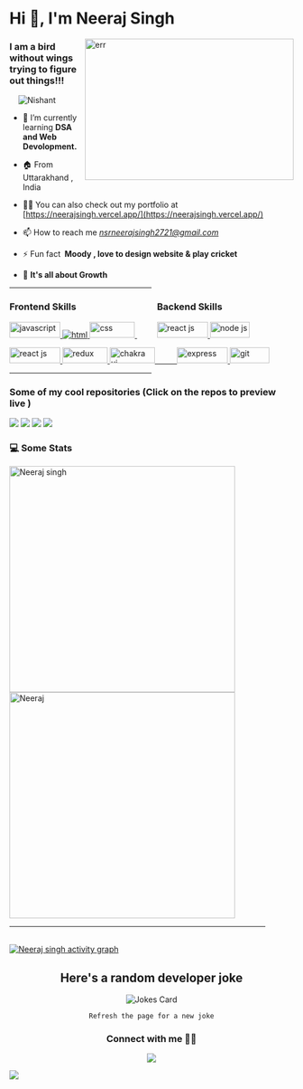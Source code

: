 <h1 align="left">Hi 👋, I'm Neeraj Singh</h1>
<img align="right" width="370px" src="https://www.aalpha.net/wp-content/uploads/2020/12/full-stack-development.gif" 
alt="err" height="250px" />

<h3 align="left">I am a bird without wings trying to figure out things!!!</h3>

<p align="left"> &nbsp;&nbsp;&nbsp; <img src="https://komarev.com/ghpvc/?username=neerajsinghraikwal&label=Profile%20views&color=0e75b6&style=flat" alt="Nishant" /> 
&nbsp;</p>

- 🌱 I’m currently learning **DSA and Web Devolopment.**

- 🏠 From Uttarakhand , India

- 👨‍💻 You can also check out my portfolio at [https://neerajsingh.vercel.app/](https://neerajsingh.vercel.app/)

- 📫 How to reach me *nsrneerajsingh2721@gmail.com*

- ⚡ Fun fact **&nbsp;Moody , love to design website & play cricket**

- 💯  **It's all about Growth**

<hr width="50%"/>

<h3 width="100px" align="left">Frontend Skills &nbsp;&nbsp;&nbsp;&nbsp;&nbsp;&nbsp;&nbsp;&nbsp;&nbsp;&nbsp;&nbsp;&nbsp;&nbsp;&nbsp;&nbsp;&nbsp;&nbsp;&nbsp;&nbsp;&nbsp;&nbsp;&nbsp;&nbsp;&nbsp;&nbsp;&nbsp;&nbsp;&nbsp;&nbsp;&nbsp;&nbsp;&nbsp;&nbsp;&nbsp;&nbsp; Backend Skills</h3>
<p width="100px" align="left">
<a href="https://developer.mozilla.org/en-US/docs/Web/JavaScript" target="_blank"> 
<img width="90px" height="28px"  src="https://img.shields.io/badge/Javascript-F7DF1E?style=for-the-badge&logo=javaScript&logoColor=black" alt="javascript" /> 
</a> 
<a href="https://www.w3.org/html/" target="_blank"> <img src="https://img.shields.io/badge/HTML-E34F26?style=for-the-badge&logo=html5&logoColor=white" alt="html" /> 
</a>
<a href="https://www.w3schools.com/css/" target="_blank"> <img width="80px" height="28px"  src="https://img.shields.io/badge/CSS-1572B6?style=for-the-badge&logo=css3&logoColor=white" alt="css" /> </a>
&nbsp;&nbsp;&nbsp;&nbsp;&nbsp;&nbsp;&nbsp;&nbsp;
<a href="https://www.mongodb.com/docs/" target="_blank"> <img width="90px" height="28px" alt="react js" src="https://img.shields.io/badge/Mongo db-%23563D7C.svg?style=for-the-badge&logo=mongodb&logoColor=white"/> </a>
<a href="https://nodejs.org/en/docs/" target="_blank"> 
<img width="70px" height="28px"  src="https://img.shields.io/badge/Node js-F7DF1E?style=for-the-badge&logo=node.js&logoColor=black" alt="node js" /> 
</a> 

</p> 

<p align="left">
<a href="https://reactjs.org/" target="_blank"> <img width="90px" height="28px" alt="react js" src="https://img.shields.io/badge/reactjs-%23563D7C.svg?style=for-the-badge&logo=react&logoColor=white"/> </a>
<a href="https://redux.js.org/" target="_blank"> <img width="80px" height="28px" src="https://img.shields.io/badge/Redux-1572B6?style=for-the-badge&logo=redux&logoColor=white" alt="redux"/> </a>
<a href="https://chakra-ui.com/" target="_blank"> <img width="80px" height="28px"src="https://img.shields.io/badge/Chakra UI-E34F26?style=for-the-badge&logo=chakra ui&logoColor=white" alt="chakra ui" /> 
&nbsp;&nbsp;&nbsp;&nbsp;&nbsp;&nbsp;&nbsp;&nbsp;
<a href="https://www.geeksforgeeks.org/express-js/" target="_blank"> <img width="90px" height="28px" src="https://img.shields.io/badge/Express Js-E34F26?style=for-the-badge&logo=express&logoColor=white" alt="express" /> 
</a>
<a href="https://git-scm.com/" target="_blank"> <img width="70px" height="28px" src="https://img.shields.io/badge/Git-F05032?style=for-the-badge&logo=git&logoColor=white" alt="git" /> </a>
</p>
  
  <hr width="50%"/>
<!-- Most Popular Repository -->
<div style="display-flex" align="left">
  <h3>Some of my cool repositories (Click on the repos to preview live )</h3>
 <a href="https://react-project-beige.vercel.app/"><img src="https://github-readme-stats.vercel.app/api/pin/?username=nnishks&repo=puzzled-flame-6976&theme=dark&langs_count=5" /></a>
 <a href="https://smooth-book-cricket-com.netlify.app/"> <img src="https://github-readme-stats.vercel.app/api/pin/?username=nnishks&repo=smooth-book-4341&theme=dark&langs_count=5" /></a>
<a href="https://reliable-pithivier-1aca9a.netlify.app/"> <img src="https://github-readme-stats.vercel.app/api/pin/?username=nnishks&repo=Search_movie&theme=dark&langs_count=5" /></a>  
 <a href="https://nnishks.github.io/"> <img src="https://github-readme-stats.vercel.app/api/pin/?username=nnishks&repo=Nnishks.github.io&theme=dark&langs_count=5" /></a>
     
  <h3>💻 Some Stats</h3>
  <img width="400px"  src="https://github-readme-streak-stats.herokuapp.com?user=neerajsinghraikwal&theme=dark" alt="Neeraj singh" />
 <img width="400px" src="https://github-readme-stats.vercel.app/api?username=neerajsinghraikwal&show_icons=true&locale=en&theme=dark" alt="Neeraj" />
</div>
                                                                                                                                        
  <hr width="90%"/>  
   <br/>
   <a href="https://github.com/nnishks/github-readme-activity-graph"><img alt="Neeraj singh activity graph" src="https://activity-graph.herokuapp.com/graph?username=neerajsinghraikwal&theme=react-dark&hide_border=true" /></a>
                 
<!-- Funny Random Joke -->

<div align="center">
                   
  <h2>Here's a random developer joke </h2>
                   
  <img src="https://readme-jokes.vercel.app/api?theme=dark" alt="Jokes Card" />
</div>
                                                                            
<p align="center">
  <code>Refresh the page for a new joke</code>
</p>

<div align="center">
 <h3>Connect with me 🙋🏻</h3>
<a href="https://www.linkedin.com/in/" target="_blank">
  <img src="https://skillicons.dev/icons?i=linkedin">
</a>
                                                     
</div>

![](https://hit.yhype.me/github/profile?user_id=51595564)



